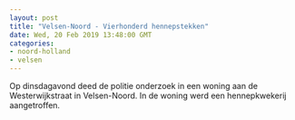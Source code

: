 ```yaml
---
layout: post
title: "Velsen-Noord - Vierhonderd hennepstekken"
date: Wed, 20 Feb 2019 13:48:00 GMT
categories: 
- noord-holland 
- velsen 
---
```


Op dinsdagavond deed de politie onderzoek in een woning aan de Westerwijkstraat in Velsen-Noord. In de woning werd een hennepkwekerij aangetroffen.
